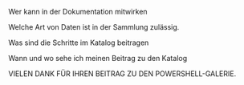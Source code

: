 Wer kann in der Dokumentation mitwirken

Welche Art von Daten ist in der Sammlung zulässig.

Was sind die Schritte im Katalog beitragen

Wann und wo sehe ich meinen Beitrag zu den Katalog

VIELEN DANK FÜR IHREN BEITRAG ZU DEN POWERSHELL-GALERIE.

<!--HONumber=Oct16_HO1-->


